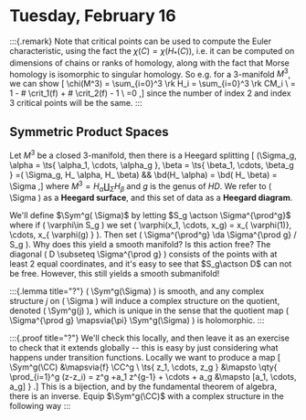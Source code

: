 # Tuesday, February 16


:::{.remark}
Note that critical points can be used to compute the Euler characteristic, using the fact the $\chi(C) = \chi(H_*(C))$, i.e. it can be computed on dimensions of chains or ranks of homology, along with the fact that Morse homology is isomorphic to singular homology.
So e.g. for a 3-manifold $M^3$, we can show
\[
\chi(M^3) = \sum_{i=0}^3 \rk H_i 
= \sum_{i=0}^3 \rk CM_i \\
= 1 - \# \crit_1(f) + \# \crit_2(f) - 1 \\
=0
,\]
since the number of index 2 and index 3 critical points will be the same.
:::

## Symmetric Product Spaces

Let $M^3$ be a closed 3-manifold, then there is a Heegard splitting 
\[
(\Sigma_g, \alpha = \ts{ \alpha_1, \cdots, \alpha_g }, \beta = \ts{ \beta_1, \cdots, \beta_g } =( \Sigma_g, H_ \alpha, H_ \beta) && \bd(H_ \alpha) = \bd( H_ \beta) = \Sigma
,\]
where $M^3 = H_{ \alpha} \coprod_{ \Sigma} H_ \beta$ and $g$ is the genus of $HD$.
We refer to \( \Sigma \) as a **Heegard surface**, and this set of data as a **Heegard diagram**.

We'll define $\Sym^g( \Sigma)$ by letting $S_g \actson \Sigma^{\prod^g}$ where if \( \varphi\in S_g \) we set \( \varphi(x_1, \cdots, x_g) = x_{ \varphi(1)}, \cdots, x_{ \varphi(g) } \).
Then set \( \Sigma^{\prod^g} \da \Sigma^{\prod g} / S_g \).
Why does this yield a smooth manifold?
Is this action free?
The diagonal \( D \subseteq \Sigma^{\prod g} \) consists of the points with at least 2 equal coordinates, and it's easy to see that $S_g\actson D$ can not be free.
However, this still yields a smooth submanifold!


:::{.lemma title="?"}
\( \Sym^g(\Sigma) \) is smooth, and any complex structure $j$ on \( \Sigma \) will induce a complex structure on the quotient, denoted \( \Sym^g(j) \), which is unique in the sense that the quotient map \( \Sigma^{\prod g} \mapsvia{\pi} \Sym^g(\Sigma) \) is holomorphic.
:::


:::{.proof title="?"}
We'll check this locally, and then leave it as an exercise to check that it extends globally -- this is easy by just considering what happens under transition functions.
Locally we want to produce a map 
\[ 
\Sym^g(\CC) &\mapsvia{f} \CC^g \\
\ts{ z_1, \cdots, z_g } &\mapsto \qty{ \prod_{i=1}^g (z-z_i) = z^g +a_1 z^{g-1} + \cdots + a_g &\mapsto [a_1, \cdots, a_g] }
.\]
This is a bijection, and by the fundamental theorem of algebra, there is an inverse.
Equip $\Sym^g(\CC)$ with a complex structure in the following way
:::



